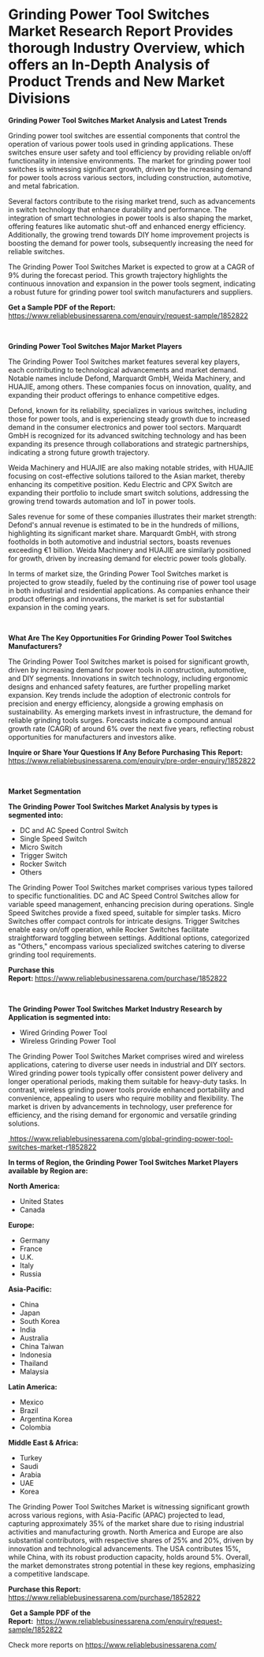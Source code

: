 <p><h1>Grinding Power Tool Switches Market Research Report Provides thorough Industry Overview, which offers an In-Depth Analysis of Product Trends and New Market Divisions</h1></p><p><strong>Grinding Power Tool Switches Market Analysis and Latest Trends</strong></p>
<p><p>Grinding power tool switches are essential components that control the operation of various power tools used in grinding applications. These switches ensure user safety and tool efficiency by providing reliable on/off functionality in intensive environments. The market for grinding power tool switches is witnessing significant growth, driven by the increasing demand for power tools across various sectors, including construction, automotive, and metal fabrication.</p><p>Several factors contribute to the rising market trend, such as advancements in switch technology that enhance durability and performance. The integration of smart technologies in power tools is also shaping the market, offering features like automatic shut-off and enhanced energy efficiency. Additionally, the growing trend towards DIY home improvement projects is boosting the demand for power tools, subsequently increasing the need for reliable switches.</p><p>The Grinding Power Tool Switches Market is expected to grow at a CAGR of 9% during the forecast period. This growth trajectory highlights the continuous innovation and expansion in the power tools segment, indicating a robust future for grinding power tool switch manufacturers and suppliers.</p></p>
<p><strong>Get a Sample PDF of the Report:&nbsp;</strong> <a href="https://www.reliablebusinessarena.com/enquiry/request-sample/1852822?utm_campaign=2515&utm_medium=2&utm_source=Github&utm_content=ia&utm_term=07042025&utm_id=grinding-power-tool-switches">https://www.reliablebusinessarena.com/enquiry/request-sample/1852822</a></p>
<p>&nbsp;</p>
<p><strong>Grinding Power Tool Switches Major Market Players</strong></p>
<p><p>The Grinding Power Tool Switches market features several key players, each contributing to technological advancements and market demand. Notable names include Defond, Marquardt GmbH, Weida Machinery, and HUAJIE, among others. These companies focus on innovation, quality, and expanding their product offerings to enhance competitive edges.</p><p>Defond, known for its reliability, specializes in various switches, including those for power tools, and is experiencing steady growth due to increased demand in the consumer electronics and power tool sectors. Marquardt GmbH is recognized for its advanced switching technology and has been expanding its presence through collaborations and strategic partnerships, indicating a strong future growth trajectory.</p><p>Weida Machinery and HUAJIE are also making notable strides, with HUAJIE focusing on cost-effective solutions tailored to the Asian market, thereby enhancing its competitive position. Kedu Electric and CPX Switch are expanding their portfolio to include smart switch solutions, addressing the growing trend towards automation and IoT in power tools.</p><p>Sales revenue for some of these companies illustrates their market strength: Defond's annual revenue is estimated to be in the hundreds of millions, highlighting its significant market share. Marquardt GmbH, with strong footholds in both automotive and industrial sectors, boasts revenues exceeding €1 billion. Weida Machinery and HUAJIE are similarly positioned for growth, driven by increasing demand for electric power tools globally.</p><p>In terms of market size, the Grinding Power Tool Switches market is projected to grow steadily, fueled by the continuing rise of power tool usage in both industrial and residential applications. As companies enhance their product offerings and innovations, the market is set for substantial expansion in the coming years.</p></p>
<p>&nbsp;</p>
<p><strong>What Are The Key Opportunities For Grinding Power Tool Switches Manufacturers?</strong></p>
<p><p>The Grinding Power Tool Switches market is poised for significant growth, driven by increasing demand for power tools in construction, automotive, and DIY segments. Innovations in switch technology, including ergonomic designs and enhanced safety features, are further propelling market expansion. Key trends include the adoption of electronic controls for precision and energy efficiency, alongside a growing emphasis on sustainability. As emerging markets invest in infrastructure, the demand for reliable grinding tools surges. Forecasts indicate a compound annual growth rate (CAGR) of around 6% over the next five years, reflecting robust opportunities for manufacturers and investors alike.</p></p>
<p><strong>Inquire or Share Your Questions If Any Before Purchasing This Report:</strong> <a href="https://www.reliablebusinessarena.com/enquiry/pre-order-enquiry/1852822?utm_campaign=2515&utm_medium=2&utm_source=Github&utm_content=ia&utm_term=07042025&utm_id=grinding-power-tool-switches">https://www.reliablebusinessarena.com/enquiry/pre-order-enquiry/1852822</a></p>
<p>&nbsp;</p>
<p><strong>Market Segmentation</strong></p>
<p><strong>The Grinding Power Tool Switches Market Analysis by types is segmented into:</strong></p>
<p><ul><li>DC and AC Speed Control Switch</li><li>Single Speed Switch</li><li>Micro Switch</li><li>Trigger Switch</li><li>Rocker Switch</li><li>Others</li></ul></p>
<p><p>The Grinding Power Tool Switches market comprises various types tailored to specific functionalities. DC and AC Speed Control Switches allow for variable speed management, enhancing precision during operations. Single Speed Switches provide a fixed speed, suitable for simpler tasks. Micro Switches offer compact controls for intricate designs. Trigger Switches enable easy on/off operation, while Rocker Switches facilitate straightforward toggling between settings. Additional options, categorized as "Others," encompass various specialized switches catering to diverse grinding tool requirements.</p></p>
<p><strong>Purchase this Report:&nbsp;</strong><a href="https://www.reliablebusinessarena.com/purchase/1852822?utm_campaign=2515&utm_medium=2&utm_source=Github&utm_content=ia&utm_term=07042025&utm_id=grinding-power-tool-switches">https://www.reliablebusinessarena.com/purchase/1852822</a></p>
<p>&nbsp;</p>
<p><strong>The Grinding Power Tool Switches Market Industry Research by Application is segmented into:</strong></p>
<p><ul><li>Wired Grinding Power Tool</li><li>Wireless Grinding Power Tool</li></ul></p>
<p><p>The Grinding Power Tool Switches Market comprises wired and wireless applications, catering to diverse user needs in industrial and DIY sectors. Wired grinding power tools typically offer consistent power delivery and longer operational periods, making them suitable for heavy-duty tasks. In contrast, wireless grinding power tools provide enhanced portability and convenience, appealing to users who require mobility and flexibility. The market is driven by advancements in technology, user preference for efficiency, and the rising demand for ergonomic and versatile grinding solutions.</p></p>
<p><a href="https://www.reliablebusinessarena.com/global-grinding-power-tool-switches-market-r1852822?utm_campaign=2515&utm_medium=2&utm_source=Github&utm_content=ia&utm_term=07042025&utm_id=grinding-power-tool-switches">&nbsp;https://www.reliablebusinessarena.com/global-grinding-power-tool-switches-market-r1852822</a></p>
<p><strong>In terms of Region, the Grinding Power Tool Switches Market Players available by Region are:</strong></p>
<p>
    <p> <strong> North America: </strong>
        <ul>
            <li>United States</li>
            <li>Canada</li>
        </ul>
        </p> 
    <p> <strong> Europe: </strong>
        <ul>
            <li>Germany</li>
            <li>France</li>
            <li>U.K.</li>
            <li>Italy</li>
            <li>Russia</li>
        </ul>
        </p> 
    <p> <strong> Asia-Pacific: </strong>
        <ul>
            <li>China</li>
            <li>Japan</li>
            <li>South Korea</li>
            <li>India</li>
            <li>Australia</li>
            <li>China Taiwan</li>
            <li>Indonesia</li>
            <li>Thailand</li>
            <li>Malaysia</li>
        </ul>
        </p> 
    <p> <strong> Latin America: </strong>
        <ul>
            <li>Mexico</li>
            <li>Brazil</li>
            <li>Argentina Korea</li>
            <li>Colombia</li>
        </ul>
        </p> 
    <p> <strong> Middle East & Africa: </strong>
        <ul>
            <li>Turkey</li>
            <li>Saudi</li>
            <li>Arabia</li>
            <li>UAE</li>
            <li>Korea</li>
        </ul>
    </p>
    </p>
<p><p>The Grinding Power Tool Switches Market is witnessing significant growth across various regions, with Asia-Pacific (APAC) projected to lead, capturing approximately 35% of the market share due to rising industrial activities and manufacturing growth. North America and Europe are also substantial contributors, with respective shares of 25% and 20%, driven by innovation and technological advancements. The USA contributes 15%, while China, with its robust production capacity, holds around 5%. Overall, the market demonstrates strong potential in these key regions, emphasizing a competitive landscape.</p></p>
<p><strong>Purchase this Report: </strong><a href="https://www.reliablebusinessarena.com/purchase/1852822?utm_campaign=2515&utm_medium=2&utm_source=Github&utm_content=ia&utm_term=07042025&utm_id=grinding-power-tool-switches">https://www.reliablebusinessarena.com/purchase/1852822</a></p>
<p>&nbsp;<strong>Get a Sample PDF of the Report:&nbsp;&nbsp;</strong><a href="https://www.reliablebusinessarena.com/enquiry/request-sample/1852822?utm_campaign=2515&utm_medium=2&utm_source=Github&utm_content=ia&utm_term=07042025&utm_id=grinding-power-tool-switches">https://www.reliablebusinessarena.com/enquiry/request-sample/1852822</a></p>
<p><strong></strong></p>
<p>Check more reports on <a href="https://www.reliablebusinessarena.com/?utm_campaign=2515&utm_medium=2&utm_source=Github&utm_content=ia&utm_term=07042025&utm_id=grinding-power-tool-switches">https://www.reliablebusinessarena.com/</a></p>
